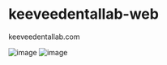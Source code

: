 # keeveedentallab-web
keeveedentallab.com


![image](https://user-images.githubusercontent.com/27353/217742892-c78a65e3-2a01-4d69-b455-9349fbd793c6.png)
![image](https://user-images.githubusercontent.com/27353/217742956-de93548a-3b93-4640-a1ea-3f9b92a14142.png)
